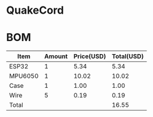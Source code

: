 # QuakeCord

# BOM
| Item    | Amount | Price(USD) | Total(USD) |
| ------- | ------ | ---------- | ---------- |
| ESP32   | 1      | 5.34       | 5.34       |
| MPU6050 | 1      | 10.02      | 10.02      |
| Case    | 1      | 1.00       | 1.00       |
| Wire    | 5      | 0.19       | 0.19       |
| Total   |        |            | 16.55       |